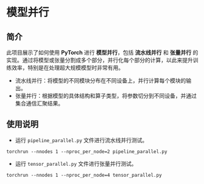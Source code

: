 # 模型并行

## 简介
此项目展示了如何使用 **PyTorch** 进行 **模型并行**，包括 **流水线并行** 和 **张量并行** 的实现。通过将模型或张量分割成多个部分，并行化每个部分的计算，以此来提升训练效率，特别是在处理超大规模模型时非常有用。
- 流水线并行：将模型的不同模块分布在不同设备上，并行计算每个模块的输出。
- 张量并行：根据模型的具体结构和算子类型，将参数切分到不同设备，并通过集合通信汇聚结果。

## 使用说明
- 运行 `pipeline_parallel.py` 文件进行流水线并行测试。
```
torchrun --nnodes 1 --nproc_per_node=2 pipeline_parallel.py
```
- 运行 `tensor_parallel.py` 文件进行张量并行测试。
```
torchrun --nnodes 1 --nproc_per_node=4 tensor_parallel.py
```